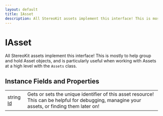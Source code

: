 ```yaml
---
layout: default
title: IAsset
description: All StereoKit assets implement this interface! This is mostly to help group and hold Asset objects, and is particularly useful when working with Assets at a high level with the Assets class.
---
```

#  IAsset

All StereoKit assets implement this interface! This is mostly
to help group and hold Asset objects, and is particularly useful when
working with Assets at a high level with the `Assets` class.

## Instance Fields and Properties

|  |  |
|--|--|
|string [Id]({{site.url}}/Pages/StereoKit/IAsset/Id.html)|Gets or sets the unique identifier of this asset resource! This can be helpful for debugging, managine your assets, or finding them later on!|
